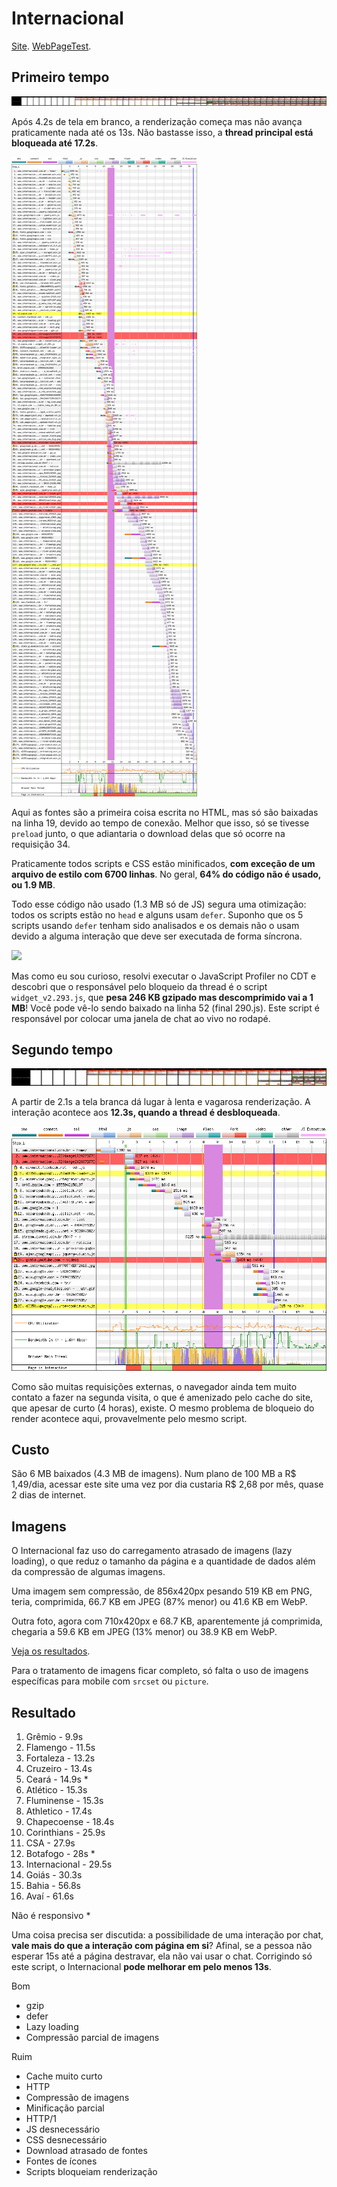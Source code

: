 # Internacional

[Site](http://www.internacional.com.br/home/). [WebPageTest](https://www.webpagetest.org/result/190422_M5_c92e0ae45d1201194bdfdd4da0a223c9/).

## Primeiro tempo

![](imgs/filmstrip-first-view-run-1.png)

Após 4.2s de tela em branco, a renderização começa mas não avança praticamente nada até os 13s. Não bastasse isso, a **thread principal está bloqueada até 17.2s**.

![](imgs/first-view-run-1.png)

Aqui as fontes são a primeira coisa escrita no HTML, mas só são baixadas na linha 19, devido ao tempo de conexão. Melhor que isso, só se tivesse `preload` junto, o que adiantaria o download delas que só ocorre na requisição 34.

Praticamente todos scripts e CSS estão minificados, **com exceção de um arquivo de estilo com 6700 linhas**. No geral, **64% do código não é usado, ou 1.9 MB**.

Todo esse código não usado (1.3 MB só de JS) segura uma otimização: todos os scripts estão no `head` e alguns usam `defer`. Suponho que os 5 scripts usando `defer` tenham sido analisados e os demais não o usam devido a alguma interação que deve ser executada de forma síncrona. 

![](script.png)

Mas como eu sou curioso, resolvi executar o JavaScript Profiler no CDT e descobri que o responsável pelo bloqueio da thread é o script `widget_v2.293.js`, que **pesa 246 KB gzipado mas descomprimido vai a 1 MB**! Você pode vê-lo sendo baixado na linha 52 (final 290.js). Este script é responsável por colocar uma janela de chat ao vivo no rodapé.

## Segundo tempo

![](imgs/filmstrip-second-view-run-3.png)

A partir de 2.1s a tela branca dá lugar à lenta e vagarosa renderização. A interação acontece aos **12.3s, quando a thread é desbloqueada**.

![](imgs/second-view-run-3.png)

Como são muitas requisições externas, o navegador ainda tem muito contato a fazer na segunda visita, o que é amenizado pelo cache do site, que apesar de curto (4 horas), existe. O mesmo problema de bloqueio do render acontece aqui, provavelmente pelo mesmo script.

## Custo

São 6 MB baixados (4.3 MB de imagens). Num plano de 100 MB a R$ 1,49/dia, acessar este site uma vez por dia custaria R$ 2,68 por mês, quase 2 dias de internet.

## Imagens

O Internacional faz uso do carregamento atrasado de imagens (lazy loading), o que reduz o tamanho da página e a quantidade de dados além da compressão de algumas imagens.

Uma imagem sem compressão, de 856x420px pesando 519 KB em PNG, teria, comprimida, 66.7 KB em JPEG (87% menor) ou 41.6 KB em WebP.

Outra foto, agora com 710x420px e 68.7 KB, aparentemente já comprimida, chegaria a 59.6 KB em JPEG (13% menor) ou 38.9 KB em WebP.

[Veja os resultados](imgs/squoosh).

Para o tratamento de imagens ficar completo, só falta o uso de imagens específicas para mobile com `srcset` ou `picture`.

## Resultado

1. Grêmio - 9.9s
1. Flamengo - 11.5s
1. Fortaleza - 13.2s
1. Cruzeiro - 13.4s
1. Ceará - 14.9s *
1. Atlético - 15.3s
1. Fluminense - 15.3s
1. Athletico - 17.4s
1. Chapecoense - 18.4s
1. Corinthians - 25.9s
1. CSA - 27.9s
1. Botafogo - 28s *
1. Internacional - 29.5s
1. Goiás - 30.3s
1. Bahia - 56.8s
1. Avaí - 61.6s

Não é responsivo *

Uma coisa precisa ser discutida: a possibilidade de uma interação por chat, **vale mais do que a interação com página em si**? Afinal, se a pessoa não esperar 15s até a página destravar, ela não vai usar o chat. Corrigindo só este script, o Internacional **pode melhorar em pelo menos 13s**.

Bom
- gzip
- defer
- Lazy loading
- Compressão parcial de imagens

Ruim
- Cache muito curto
- HTTP
- Compressão de imagens
- Minificação parcial
- HTTP/1
- JS desnecessário
- CSS desnecessário
- Download atrasado de fontes
- Fontes de ícones
- Scripts bloqueiam renderização